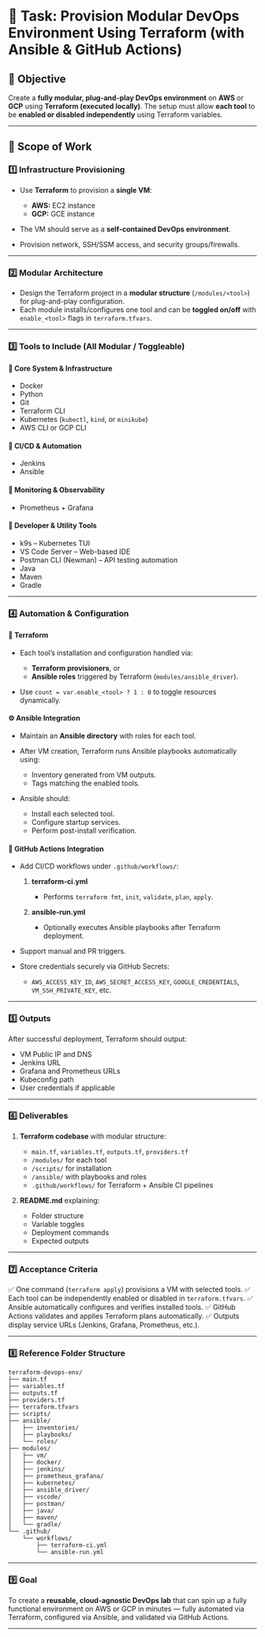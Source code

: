 # 🧭 **Task: Provision Modular DevOps Environment Using Terraform (with Ansible & GitHub Actions)**

## 🎯 **Objective**

Create a **fully modular, plug-and-play DevOps environment** on **AWS** or **GCP** using **Terraform (executed locally)**.
The setup must allow **each tool** to be **enabled or disabled independently** using Terraform variables.

---

## 🧱 **Scope of Work**

### 1️⃣ **Infrastructure Provisioning**

* Use **Terraform** to provision a **single VM**:

  * **AWS:** EC2 instance
  * **GCP:** GCE instance
* The VM should serve as a **self-contained DevOps environment**.
* Provision network, SSH/SSM access, and security groups/firewalls.

---

### 2️⃣ **Modular Architecture**

* Design the Terraform project in a **modular structure** (`/modules/<tool>`) for plug-and-play configuration.
* Each module installs/configures one tool and can be **toggled on/off** with `enable_<tool>` flags in `terraform.tfvars`.

---

### 3️⃣ **Tools to Include (All Modular / Toggleable)**

#### 🔹 Core System & Infrastructure

* Docker
* Python
* Git
* Terraform CLI
* Kubernetes (`kubectl`, `kind`, or `minikube`)
* AWS CLI or GCP CLI

#### 🔹 CI/CD & Automation

* Jenkins
* Ansible

#### 🔹 Monitoring & Observability

* Prometheus + Grafana

#### 🔹 Developer & Utility Tools

* k9s – Kubernetes TUI
* VS Code Server – Web-based IDE
* Postman CLI (Newman) – API testing automation
* Java
* Maven
* Gradle

---

### 4️⃣ **Automation & Configuration**

#### 🧩 Terraform

* Each tool’s installation and configuration handled via:

  * **Terraform provisioners**, or
  * **Ansible roles** triggered by Terraform (`modules/ansible_driver`).
* Use `count = var.enable_<tool> ? 1 : 0` to toggle resources dynamically.

#### ⚙️ Ansible Integration

* Maintain an **Ansible directory** with roles for each tool.
* After VM creation, Terraform runs Ansible playbooks automatically using:

  * Inventory generated from VM outputs.
  * Tags matching the enabled tools.
* Ansible should:

  * Install each selected tool.
  * Configure startup services.
  * Perform post-install verification.

#### 🚀 GitHub Actions Integration

* Add CI/CD workflows under `.github/workflows/`:

  1. **terraform-ci.yml**

     * Performs `terraform fmt`, `init`, `validate`, `plan`, `apply`.
  2. **ansible-run.yml**

     * Optionally executes Ansible playbooks after Terraform deployment.
* Support manual and PR triggers.
* Store credentials securely via GitHub Secrets:

  * `AWS_ACCESS_KEY_ID`, `AWS_SECRET_ACCESS_KEY`, `GOOGLE_CREDENTIALS`, `VM_SSH_PRIVATE_KEY`, etc.

---

### 5️⃣ **Outputs**

After successful deployment, Terraform should output:

* VM Public IP and DNS
* Jenkins URL
* Grafana and Prometheus URLs
* Kubeconfig path
* User credentials if applicable

---

### 6️⃣ **Deliverables**

1. **Terraform codebase** with modular structure:

   * `main.tf`, `variables.tf`, `outputs.tf`, `providers.tf`
   * `/modules/` for each tool
   * `/scripts/` for installation
   * `/ansible/` with playbooks and roles
   * `.github/workflows/` for Terraform + Ansible CI pipelines
2. **README.md** explaining:

   * Folder structure
   * Variable toggles
   * Deployment commands
   * Expected outputs

---

### 7️⃣ **Acceptance Criteria**

✅ One command (`terraform apply`) provisions a VM with selected tools.
✅ Each tool can be independently enabled or disabled in `terraform.tfvars`.
✅ Ansible automatically configures and verifies installed tools.
✅ GitHub Actions validates and applies Terraform plans automatically.
✅ Outputs display service URLs (Jenkins, Grafana, Prometheus, etc.).

---

### 8️⃣ **Reference Folder Structure**

```plaintext
terraform-devops-env/
├── main.tf
├── variables.tf
├── outputs.tf
├── providers.tf
├── terraform.tfvars
├── scripts/
├── ansible/
│   ├── inventories/
│   ├── playbooks/
│   └── roles/
├── modules/
│   ├── vm/
│   ├── docker/
│   ├── jenkins/
│   ├── prometheus_grafana/
│   ├── kubernetes/
│   ├── ansible_driver/
│   ├── vscode/
│   ├── postman/
│   ├── java/
│   ├── maven/
│   └── gradle/
└── .github/
    └── workflows/
        ├── terraform-ci.yml
        └── ansible-run.yml
```

---

### 9️⃣ **Goal**

To create a **reusable, cloud-agnostic DevOps lab** that can spin up a fully functional environment on AWS or GCP in minutes — fully automated via Terraform, configured via Ansible, and validated via GitHub Actions.

---
